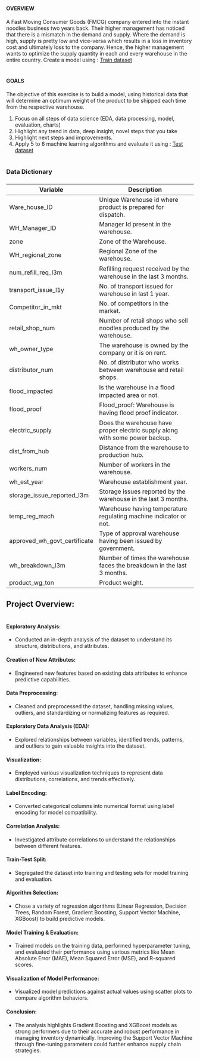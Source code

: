 
#
#### OVERVIEW


A Fast Moving Consumer Goods (FMCG) company entered into the instant noodles business two
years back. Their higher management has noticed that there is a mismatch in the demand and
supply. Where the demand is high, supply is pretty low and vice-versa which results in a loss in
inventory cost and ultimately loss to the company. Hence, the higher management wants to
optimize the supply quantity in each and every warehouse in the entire country.
Create a model using : [Train dataset](https://drive.google.com/file/d/1eodz3D2p9HZYKzEJYBpyuDGek-BH0dbY/view)

#
#### GOALS
The objective of this exercise is to build a model, using historical data that will determine an
optimum weight of the product to be shipped each time from the respective warehouse.
1. Focus on all steps of data science (EDA, data processing, model, evaluation, charts)
2. Highlight any trend in data, deep insight, novel steps that you take
3. Highlight next steps and improvements.
4. Apply 5 to 6 machine learning algorithms and evaluate it using : [Test dataset](https://drive.google.com/file/d/11V08gQiXAHHz2-dy3FX6pbY21I9x9wle/view)

#

### Data Dictionary
#####

| Variable                    | Description                                                   |
|-----------------------------|---------------------------------------------------------------|
| Ware_house_ID               | Unique Warehouse id where product is prepared for dispatch.    |
| WH_Manager_ID               | Manager Id present in the warehouse.                           |
| zone                        | Zone of the Warehouse.                                        |
| WH_regional_zone            | Regional Zone of the warehouse.                                |
| num_refill_req_l3m          | Reﬁlling request received by the warehouse in the last 3 months.|
| transport_issue_l1y         | No. of transport issued for warehouse in last 1 year.         |
| Competitor_in_mkt           | No. of competitors in the market.                              |
| retail_shop_num             | Number of retail shops who sell noodles produced by the warehouse.|
| wh_owner_type               | The warehouse is owned by the company or it is on rent.        |
| distributor_num             | No. of distributor who works between warehouse and retail shops.|
| flood_impacted              | Is the warehouse in a ﬂood impacted area or not.              |
| flood_proof                 | Flood_proof: Warehouse is having ﬂood proof indicator.         |
| electric_supply             | Does the warehouse have proper electric supply along with some power backup.|
| dist_from_hub               | Distance from the warehouse to production hub.                 |
| workers_num                 | Number of workers in the warehouse.                            |
| wh_est_year                 | Warehouse establishment year.                                  |
| storage_issue_reported_l3m  | Storage issues reported by the warehouse in the last 3 months. |
| temp_reg_mach               | Warehouse having temperature regulating machine indicator or not.|
| approved_wh_govt_certificate| Type of approval warehouse having been issued by government.    |
| wh_breakdown_l3m            | Number of times the warehouse faces the breakdown in the last 3 months.|
| product_wg_ton              | Product weight.                                                |




## Project Overview:
#
#### Exploratory Analysis:

- Conducted an in-depth analysis of the dataset to understand its structure, distributions, and attributes.
#### Creation of New Attributes:

- Engineered new features based on existing data attributes to enhance predictive capabilities.
#### Data Preprocessing:

- Cleaned and preprocessed the dataset, handling missing values, outliers, and standardizing or normalizing features as required.
#### Exploratory Data Analysis (EDA):

- Explored relationships between variables, identified trends, patterns, and outliers to gain valuable insights into the dataset.
#### Visualization:

- Employed various visualization techniques to represent data distributions, correlations, and trends effectively.
#### Label Encoding:

- Converted categorical columns into numerical format using label encoding for model compatibility.
#### Correlation Analysis:

- Investigated attribute correlations to understand the relationships between different features.
#### Train-Test Split:

- Segregated the dataset into training and testing sets for model training and evaluation.
#### Algorithm Selection:

- Chose a variety of regression algorithms (Linear Regression, Decision Trees, Random Forest, Gradient Boosting, Support Vector Machine, XGBoost) to build predictive models.
#### Model Training & Evaluation:

- Trained models on the training data, performed hyperparameter tuning, and evaluated their performance using various metrics like Mean Absolute Error (MAE), Mean Squared Error (MSE), and R-squared scores.
#### Visualization of Model Performance:

- Visualized model predictions against actual values using scatter plots to compare algorithm behaviors.
#### Conclusion:

- The analysis highlights Gradient Boosting and XGBoost models as strong performers due to their accurate and robust performance in managing inventory dynamically. Improving the Support Vector Machine through fine-tuning parameters could further enhance supply chain strategies.

